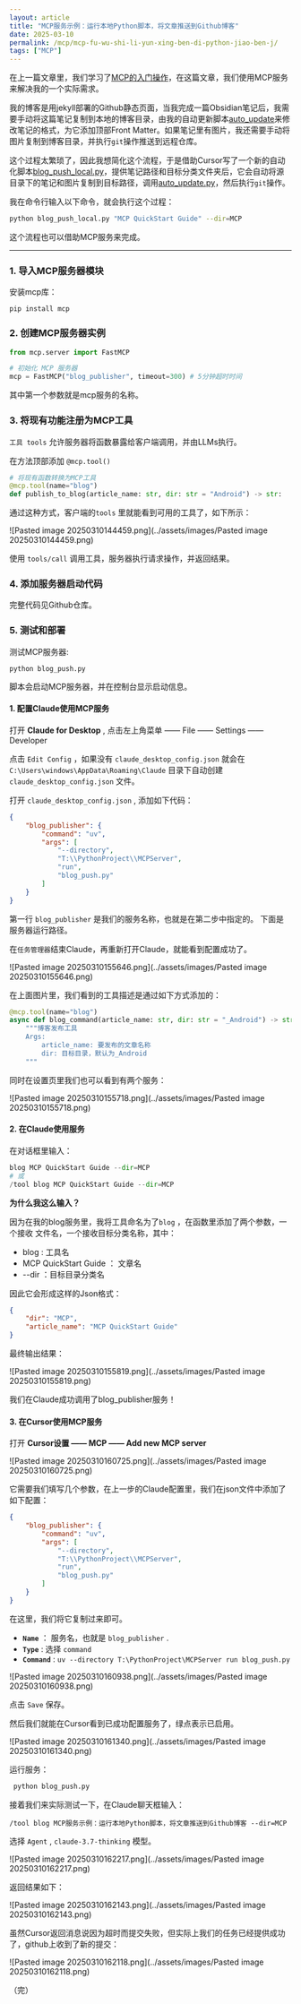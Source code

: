 ```yaml
---
layout: article
title: "MCP服务示例：运行本地Python脚本，将文章推送到Github博客"
date: 2025-03-10
permalink: /mcp/mcp-fu-wu-shi-li-yun-xing-ben-di-python-jiao-ben-j/
tags: ["MCP"]
---
```


 
在上一篇文章里，我们学习了[MCP的入门操作](https://carrie-l.github.io/mcp/mcp-quickstart-guide/)，在这篇文章，我们使用MCP服务来解决我的一个实际需求。

我的博客是用jekyll部署的Github静态页面，当我完成一篇Obsidian笔记后，我需要手动将这篇笔记复制到本地的博客目录，由我的自动更新脚本[auto_update](https://github.com/Carrie-L/carrie-l.github.io/blob/main/auto_update.py)来修改笔记的格式，为它添加顶部Front Matter。如果笔记里有图片，我还需要手动将图片复制到博客目录，并执行`git`操作推送到远程仓库。

这个过程太繁琐了，因此我想简化这个流程，于是借助Cursor写了一个新的自动化脚本[blog_push_local.py]()，提供笔记路径和目标分类文件夹后，它会自动将源目录下的笔记和图片复制到目标路径，调用[auto_update.py](https://github.com/Carrie-L/carrie-l.github.io/blob/main/auto_update.py)，然后执行`git`操作。

我在命令行输入以下命令，就会执行这个过程：

```sh
python blog_push_local.py "MCP QuickStart Guide" --dir=MCP
```

这个流程也可以借助MCP服务来完成。

---

### 1. 导入MCP服务器模块 

安装mcp库：

```
pip install mcp
```

### 2. 创建MCP服务器实例 

```python
from mcp.server import FastMCP

# 初始化 MCP 服务器
mcp = FastMCP("blog_publisher", timeout=300) # 5分钟超时时间
```

其中第一个参数就是mcp服务的名称。

### 3. 将现有功能注册为MCP工具 

`工具 tools` 允许服务器将函数暴露给客户端调用，并由LLMs执行。

在方法顶部添加 `@mcp.tool()` 
```python
# 将现有函数转换为MCP工具
@mcp.tool(name="blog")
def publish_to_blog(article_name: str, dir: str = "Android") -> str:
```

通过这种方式，客户端的`tools` 里就能看到可用的工具了，如下所示：

![Pasted image 20250310144459.png](../assets/images/Pasted image 20250310144459.png)

使用 `tools/call` 调用工具，服务器执行请求操作，并返回结果。

### 4. 添加服务器启动代码 

完整代码见Github仓库。

### 5. 测试和部署

测试MCP服务器:

```
python blog_push.py
```

脚本会启动MCP服务器，并在控制台显示启动信息。

#### 1. 配置Claude使用MCP服务

打开 **Claude for Desktop** , 点击左上角菜单 —— File —— Settings —— Developer

点击 `Edit Config` ，如果没有 `claude_desktop_config.json` 就会在  `C:\Users\windows\AppData\Roaming\Claude` 目录下自动创建 `claude_desktop_config.json` 文件。

打开 `claude_desktop_config.json` , 添加如下代码：

```json
{
	"blog_publisher": {
		"command": "uv",
		"args": [
			"--directory",
			"T:\\PythonProject\\MCPServer",
			"run",
			"blog_push.py"
		]
	}
}
```

第一行 `blog_publisher` 是我们的服务名称，也就是在第二步中指定的。
下面是服务器运行路径。

在`任务管理器`结束Claude，再重新打开Claude，就能看到配置成功了。

![Pasted image 20250310155646.png](../assets/images/Pasted image 20250310155646.png)

在上面图片里，我们看到的工具描述是通过如下方式添加的：
```python
@mcp.tool(name="blog")
async def blog_command(article_name: str, dir: str = "_Android") -> str:
    """博客发布工具
    Args:
        article_name: 要发布的文章名称
        dir: 目标目录，默认为_Android
    """
```

同时在设置页里我们也可以看到有两个服务：

![Pasted image 20250310155718.png](../assets/images/Pasted image 20250310155718.png)

#### 2. 在Claude使用服务

在对话框里输入：
```python
blog MCP QuickStart Guide --dir=MCP
# 或
/tool blog MCP QuickStart Guide --dir=MCP
```

**为什么我这么输入？**

因为在我的blog服务里，我将工具命名为了`blog` ，在函数里添加了两个参数，一个接收 文件名，一个接收目标分类名称，其中：

- blog : 工具名
- MCP QuickStart Guide ： 文章名
- --dir ：目标目录分类名

因此它会形成这样的Json格式：

```json
{
	"dir": "MCP",
	"article_name": "MCP QuickStart Guide"
}
```

最终输出结果：

![Pasted image 20250310155819.png](../assets/images/Pasted image 20250310155819.png)

我们在Claude成功调用了blog_publisher服务！

#### 3. 在Cursor使用MCP服务

打开 **Cursor设置 —— MCP —— Add new MCP server**

![Pasted image 20250310160725.png](../assets/images/Pasted image 20250310160725.png)

它需要我们填写几个参数，在上一步的Claude配置里，我们在json文件中添加了如下配置：

```json
{
	"blog_publisher": {
		"command": "uv",
		"args": [
			"--directory",
			"T:\\PythonProject\\MCPServer",
			"run",
			"blog_push.py"
		]
	}
}
```

在这里，我们将它复制过来即可。

- **`Name`** ： 服务名，也就是 `blog_publisher` .
- **`Type`** : 选择 `command`
- **`Command`** : `uv --directory T:\PythonProject\MCPServer run blog_push.py` 

![Pasted image 20250310160938.png](../assets/images/Pasted image 20250310160938.png)

点击 `Save` 保存。

然后我们就能在Cursor看到已成功配置服务了，绿点表示已启用。

![Pasted image 20250310161340.png](../assets/images/Pasted image 20250310161340.png)

运行服务：
```python
 python blog_push.py
```

接着我们来实际测试一下，在Claude聊天框输入：

```
/tool blog MCP服务示例：运行本地Python脚本，将文章推送到Github博客 --dir=MCP
```

选择 `Agent` , `claude-3.7-thinking` 模型。

![Pasted image 20250310162217.png](../assets/images/Pasted image 20250310162217.png)

返回结果如下：

![Pasted image 20250310162143.png](../assets/images/Pasted image 20250310162143.png)

虽然Cursor返回消息说因为超时而提交失败，但实际上我们的任务已经提供成功了，github上收到了新的提交：

![Pasted image 20250310162118.png](../assets/images/Pasted image 20250310162118.png)

（完）

